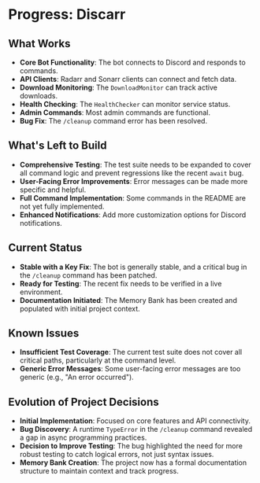 # Progress: Discarr

## What Works
- **Core Bot Functionality**: The bot connects to Discord and responds to commands.
- **API Clients**: Radarr and Sonarr clients can connect and fetch data.
- **Download Monitoring**: The `DownloadMonitor` can track active downloads.
- **Health Checking**: The `HealthChecker` can monitor service status.
- **Admin Commands**: Most admin commands are functional.
- **Bug Fix**: The `/cleanup` command error has been resolved.

## What's Left to Build
- **Comprehensive Testing**: The test suite needs to be expanded to cover all command logic and prevent regressions like the recent `await` bug.
- **User-Facing Error Improvements**: Error messages can be made more specific and helpful.
- **Full Command Implementation**: Some commands in the README are not yet fully implemented.
- **Enhanced Notifications**: Add more customization options for Discord notifications.

## Current Status
- **Stable with a Key Fix**: The bot is generally stable, and a critical bug in the `/cleanup` command has been patched.
- **Ready for Testing**: The recent fix needs to be verified in a live environment.
- **Documentation Initiated**: The Memory Bank has been created and populated with initial project context.

## Known Issues
- **Insufficient Test Coverage**: The current test suite does not cover all critical paths, particularly at the command level.
- **Generic Error Messages**: Some user-facing error messages are too generic (e.g., "An error occurred").

## Evolution of Project Decisions
- **Initial Implementation**: Focused on core features and API connectivity.
- **Bug Discovery**: A runtime `TypeError` in the `/cleanup` command revealed a gap in async programming practices.
- **Decision to Improve Testing**: The bug highlighted the need for more robust testing to catch logical errors, not just syntax issues.
- **Memory Bank Creation**: The project now has a formal documentation structure to maintain context and track progress.
